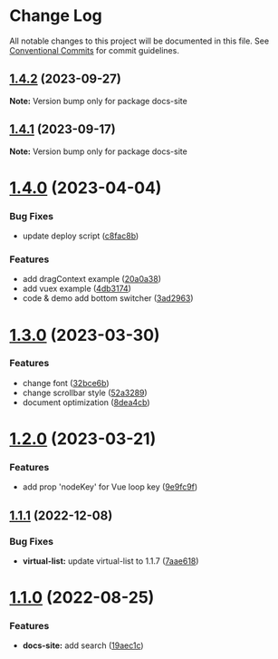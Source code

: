 # Change Log

All notable changes to this project will be documented in this file.
See [Conventional Commits](https://conventionalcommits.org) for commit guidelines.

## [1.4.2](https://github.com/phphe/he-tree/compare/docs-site@1.4.1...docs-site@1.4.2) (2023-09-27)

**Note:** Version bump only for package docs-site





## [1.4.1](https://github.com/phphe/he-tree/compare/docs-site@1.4.0...docs-site@1.4.1) (2023-09-17)

**Note:** Version bump only for package docs-site





# [1.4.0](https://github.com/phphe/he-tree/compare/docs-site@1.3.0...docs-site@1.4.0) (2023-04-04)


### Bug Fixes

* update deploy script ([c8fac8b](https://github.com/phphe/he-tree/commit/c8fac8b908ee70efe65c20a5af17c62735eccf77))


### Features

* add dragContext example ([20a0a38](https://github.com/phphe/he-tree/commit/20a0a389c9656f85a442716cf71d23768640a89d))
* add vuex example ([4db3174](https://github.com/phphe/he-tree/commit/4db3174498b176a095f008f6fdb91d9e97d1a7ea))
* code & demo add bottom switcher ([3ad2963](https://github.com/phphe/he-tree/commit/3ad2963bac9e8d3af0813dd8b82226cf293eef6d))





# [1.3.0](https://github.com/phphe/he-tree/compare/docs-site@1.2.0...docs-site@1.3.0) (2023-03-30)


### Features

* change font ([32bce6b](https://github.com/phphe/he-tree/commit/32bce6b853f8502d72615540257004353424ebad))
* change scrollbar style ([52a3289](https://github.com/phphe/he-tree/commit/52a328906a5a5a9e2afc925d7519541ef0816a8f))
* document optimization ([8dea4cb](https://github.com/phphe/he-tree/commit/8dea4cb272ef8f86a26c4eae115871e513fa7a61))





# [1.2.0](https://github.com/phphe/he-tree/compare/docs-site@1.1.1...docs-site@1.2.0) (2023-03-21)


### Features

* add prop 'nodeKey' for Vue loop key ([9e9fc9f](https://github.com/phphe/he-tree/commit/9e9fc9fde6c3d9f8a39862057326a574eea98c30))





## [1.1.1](https://github.com/phphe/he-tree/compare/docs-site@1.1.0...docs-site@1.1.1) (2022-12-08)


### Bug Fixes

* **virtual-list:** update virtual-list to 1.1.7 ([7aae618](https://github.com/phphe/he-tree/commit/7aae61836d3a58e3e2a32826316b46b561a76563))





# [1.1.0](https://github.com/phphe/he-tree/compare/docs-site@1.0.6...docs-site@1.1.0) (2022-08-25)


### Features

* **docs-site:** add search ([19aec1c](https://github.com/phphe/he-tree/commit/19aec1c6a616b35763b2bc3cae717e6486adead3))
